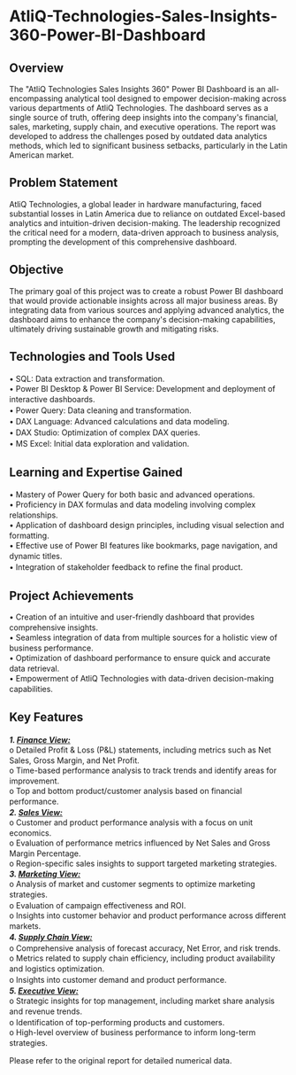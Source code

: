 # AtliQ-Technologies-Sales-Insights-360-Power-BI-Dashboard

## Overview
The "AtliQ Technologies Sales Insights 360" Power BI Dashboard is an all-encompassing analytical tool designed to empower decision-making across various departments of AtliQ Technologies. The dashboard serves as a single source of truth, offering deep insights into the company's financial, sales, marketing, supply chain, and executive operations. The report was developed to address the challenges posed by outdated data analytics methods, which led to significant business setbacks, particularly in the Latin American market.

## Problem Statement
AtliQ Technologies, a global leader in hardware manufacturing, faced substantial losses in Latin America due to reliance on outdated Excel-based analytics and intuition-driven decision-making. The leadership recognized the critical need for a modern, data-driven approach to business analysis, prompting the development of this comprehensive dashboard.

## Objective
The primary goal of this project was to create a robust Power BI dashboard that would provide actionable insights across all major business areas. By integrating data from various sources and applying advanced analytics, the dashboard aims to enhance the company's decision-making capabilities, ultimately driving sustainable growth and mitigating risks.

## Technologies and Tools Used
•	SQL: Data extraction and transformation.　<br />
•	Power BI Desktop & Power BI Service: Development and deployment of interactive dashboards.　<br />
•	Power Query: Data cleaning and transformation.　<br />
•	DAX Language: Advanced calculations and data modeling.　<br />
•	DAX Studio: Optimization of complex DAX queries.　<br />
•	MS Excel: Initial data exploration and validation.　<br />

## Learning and Expertise Gained
•	Mastery of Power Query for both basic and advanced operations.　<br />
•	Proficiency in DAX formulas and data modeling involving complex relationships.　<br />
•	Application of dashboard design principles, including visual selection and formatting.　<br />
•	Effective use of Power BI features like bookmarks, page navigation, and dynamic titles.　<br />
•	Integration of stakeholder feedback to refine the final product.　<br />

## Project Achievements
•	Creation of an intuitive and user-friendly dashboard that provides comprehensive insights.　<br />
•	Seamless integration of data from multiple sources for a holistic view of business performance.　<br />
•	Optimization of dashboard performance to ensure quick and accurate data retrieval.　<br />
•	Empowerment of AtliQ Technologies with data-driven decision-making capabilities.　<br />

## Key Features
***1.	_[Finance View:](https://github.com/saumya1904/AtliQ-Technologies-Sales-Insights-360-Power-BI-Dashboard/blob/main/FinanceView.png)_***　<br />
o	Detailed Profit & Loss (P&L) statements, including metrics such as Net Sales, Gross Margin, and Net Profit.　<br />
o	Time-based performance analysis to track trends and identify areas for improvement.　<br />
o	Top and bottom product/customer analysis based on financial performance.　<br />
***2.	_[Sales View:](https://github.com/saumya1904/AtliQ-Technologies-Sales-Insights-360-Power-BI-Dashboard/blob/main/SalesView.png)_***　<br />
o	Customer and product performance analysis with a focus on unit economics.　<br />
o	Evaluation of performance metrics influenced by Net Sales and Gross Margin Percentage.　<br />
o	Region-specific sales insights to support targeted marketing strategies.<br />
***3.	_[Marketing View:](https://github.com/saumya1904/AtliQ-Technologies-Sales-Insights-360-Power-BI-Dashboard/blob/main/MarketingView.png)_***　<br />
o	Analysis of market and customer segments to optimize marketing strategies.　<br />
o	Evaluation of campaign effectiveness and ROI.　<br />
o	Insights into customer behavior and product performance across different markets.　<br />
***4.	_[Supply Chain View:](https://github.com/saumya1904/AtliQ-Technologies-Sales-Insights-360-Power-BI-Dashboard/blob/main/SupplyChainView.png)_***　<br />
o	Comprehensive analysis of forecast accuracy, Net Error, and risk trends.　<br />
o	Metrics related to supply chain efficiency, including product availability and logistics optimization.　<br />
o	Insights into customer demand and product performance.　<br />
***5.	_[Executive View:](https://github.com/saumya1904/AtliQ-Technologies-Sales-Insights-360-Power-BI-Dashboard/blob/main/ExecutiveView.png)_***　<br />
o	Strategic insights for top management, including market share analysis and revenue trends.　<br />
o	Identification of top-performing products and customers.　<br />
o	High-level overview of business performance to inform long-term strategies.　<br />

Please refer to the original report for detailed numerical data.
